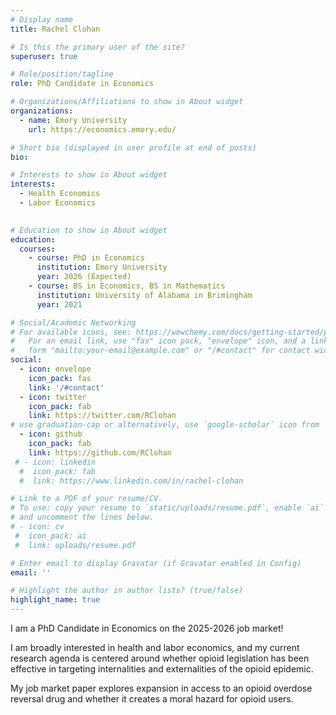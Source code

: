 ```yaml
---
# Display name
title: Rachel Clohan

# Is this the primary user of the site?
superuser: true

# Role/position/tagline
role: PhD Candidate in Economics

# Organizations/Affiliations to show in About widget
organizations:
  - name: Emory University
    url: https://economics.emory.edu/

# Short bio (displayed in user profile at end of posts)
bio: 

# Interests to show in About widget
interests:
  - Health Economics
  - Labor Economics
  

# Education to show in About widget
education:
  courses:
    - course: PhD in Economics
      institution: Emory University
      year: 2026 (Expected)
    - course: BS in Economics, BS in Mathematics 
      institution: University of Alabama in Brimingham
      year: 2021

# Social/Academic Networking
# For available icons, see: https://wowchemy.com/docs/getting-started/page-builder/#icons
#   For an email link, use "fas" icon pack, "envelope" icon, and a link in the
#   form "mailto:your-email@example.com" or "/#contact" for contact widget.
social:
  - icon: envelope
    icon_pack: fas
    link: '/#contact'
  - icon: twitter
    icon_pack: fab
    link: https://twitter.com/RClohan
# use graduation-cap or alternatively, use `google-scholar` icon from `ai` icon pack
  - icon: github
    icon_pack: fab
    link: https://github.com/RClohan
 # - icon: linkedin
  #  icon_pack: fab
  #  link: https://www.linkedin.com/in/rachel-clohan

# Link to a PDF of your resume/CV.
# To use: copy your resume to `static/uploads/resume.pdf`, enable `ai` icons in `params.toml`,
# and uncomment the lines below.
# - icon: cv
 #  icon_pack: ai
 #  link: uploads/resume.pdf

# Enter email to display Gravatar (if Gravatar enabled in Config)
email: ''

# Highlight the author in author lists? (true/false)
highlight_name: true
---
```


I am a PhD Candidate in Economics on the 2025-2026 job market!

I am broadly interested in health and labor economics, and my current research agenda is centered around whether opioid legislation has been effective in targeting internalities and externalities of the opioid epidemic.

My job market paper explores expansion in access to an opioid overdose reversal drug and whether it creates a moral hazard for opioid users.
